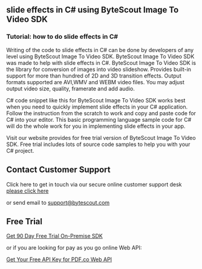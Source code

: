 ## slide effects in C# using ByteScout Image To Video SDK

### Tutorial: how to do slide effects in C#

Writing of the code to slide effects in C# can be done by developers of any level using ByteScout Image To Video SDK. ByteScout Image To Video SDK was made to help with slide effects in C#. ByteScout Image To Video SDK is the library for conversion of images into video slideshow. Provides built-in support for more than hundred of 2D and 3D transition effects. Output formats supported are AVI,WMV and WEBM video files. You may adjust output video size, quality, framerate and add audio.

C# code snippet like this for ByteScout Image To Video SDK works best when you need to quickly implement slide effects in your C# application. Follow the instruction from the scratch to work and copy and paste code for C# into your editor. This basic programming language sample code for C# will do the whole work for you in implementing slide effects in your app.

Visit our website provides for free trial version of ByteScout Image To Video SDK. Free trial includes lots of source code samples to help you with your C# project.

## Contact Customer Support

Click here to get in touch via our secure online customer support desk [please click here](https://bytescout.zendesk.com/hc/en-us/requests/new?subject=ByteScout%20Image%20To%20Video%20SDK%20Question)

or send email to [support@bytescout.com](mailto:support@bytescout.com?subject=ByteScout%20Image%20To%20Video%20SDK%20Question) 

## Free Trial

[Get 90 Day Free Trial On-Premise SDK](https://bytescout.com/download/web-installer?utm_source=github-readme)

or if you are looking for pay as you go online Web API:

[Get Your Free API Key for PDF.co Web API](https://pdf.co/documentation/api?utm_source=github-readme)